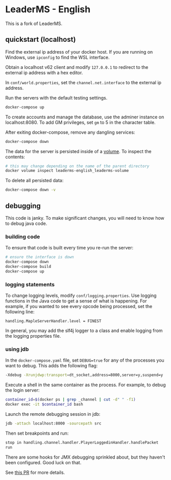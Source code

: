 # LeaderMS - English

This is a fork of LeaderMS.

## quickstart (localhost)

Find the external ip address of your docker host. If you are running on Windows,
use `ipconfig` to find the WSL interface.

Obtain a localhost v62 client and modify `127.0.0.1` to redirect to the external
ip address with a hex editor.

In `conf/world.properties`, set the `channel.net.interface` to the external ip
address.

Run the servers with the default testing settings.

```bash
docker-compose up
```

To create accounts and manage the database, use the adminer instance on
localhost:8080. To add GM privileges, set `gm` to 5 in the character table.

After exiting docker-compose, remove any dangling services:

```bash
docker-compose down
```

The data for the server is persisted inside of a
[volume](https://docs.docker.com/storage/volumes/). To inspect the contents:

```bash
# this may change depending on the name of the parent directory
docker volume inspect leaderms-english_leaderms-volume
```

To delete all persisted data:

```bash
docker-compose down -v
```

## debugging

This code is janky. To make significant changes, you will need to know how to
debug java code.

### building code

To ensure that code is built every time you re-run the server:

```bash
# ensure the interface is down
docker-compose down
docker-compose build
docker-compose up
```

### logging statements

To change logging levels, modify `conf/logging.properties`. Use logging
functions in the Java code to get a sense of what is happening. For example, if
you wanted to see every opcode being processed, set the following line:

```properties
handling.MapleServerHandler.level = FINEST
```

In general, you may add the slf4j logger to a class and enable logging from the
logging properties file.

### using jdb

In the `docker-compose.yaml` file, set `DEBUG=true` for any of the processes you
want to debug. This adds the following flag:

```bash
-Xdebug -Xrunjdwp:transport=dt_socket,address=8000,server=y,suspend=y
```

Execute a shell in the same container as the process. For example, to debug the
login server:

```bash
container_id=$(docker ps | grep _channel | cut -d" " -f1)
docker exec -it $container_id bash
```

Launch the remote debugging session in jdb:

```bash
jdb -attach localhost:8000 -sourcepath src
```

Then set breakpoints and run:

```bash
stop in handling.channel.handler.PlayerLoggedinHandler.handlePacket
run
```

There are some hooks for JMX debugging sprinkled about, but they haven't been
configured. Good luck on that.

See [this PR](https://github.com/geospiza-fortis/LeaderMS-English/pull/1) for
more details.
